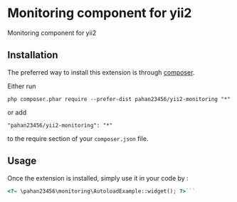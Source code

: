 Monitoring component for yii2
=============================
Monitoring component for yii2

Installation
------------

The preferred way to install this extension is through [composer](http://getcomposer.org/download/).

Either run

```
php composer.phar require --prefer-dist pahan23456/yii2-monitoring "*"
```

or add

```
"pahan23456/yii2-monitoring": "*"
```

to the require section of your `composer.json` file.


Usage
-----

Once the extension is installed, simply use it in your code by  :

```php
<?= \pahan23456\monitoring\AutoloadExample::widget(); ?>```